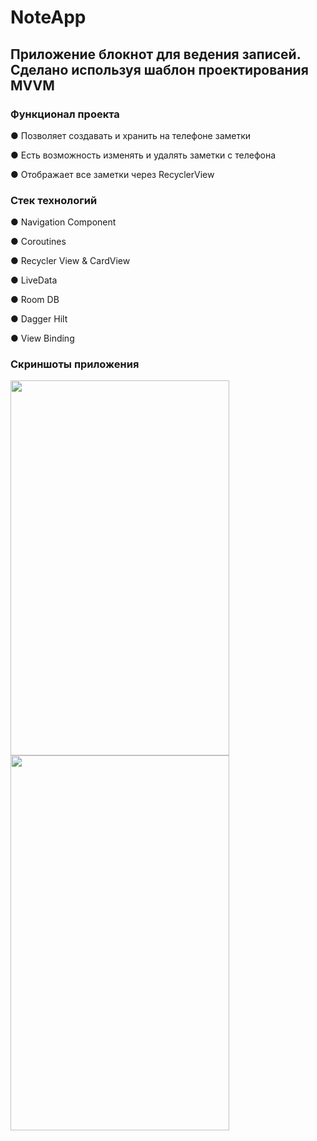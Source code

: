 # NoteApp
## Приложение блокнот для ведения записей. Сделано используя шаблон проектирования MVVM
### Функционал проекта
● Позволяет создавать и хранить на телефоне заметки

● Есть возможность изменять и удалять заметки с телефона

● Отображает все заметки через RecyclerView

### Стек технологий

● Navigation Component

● Coroutines

● Recycler View & CardView

● LiveData

● Room DB

● Dagger Hilt

● View Binding

### Скриншоты приложения 

<img src="https://user-images.githubusercontent.com/60889423/120810307-948a9680-c553-11eb-9b93-b3fb5c5aacc7.jpg" width="350" height="600">
<img src="https://user-images.githubusercontent.com/60889423/120810318-981e1d80-c553-11eb-9dff-a3d7f2cfd229.jpg" width="350" height="600">

